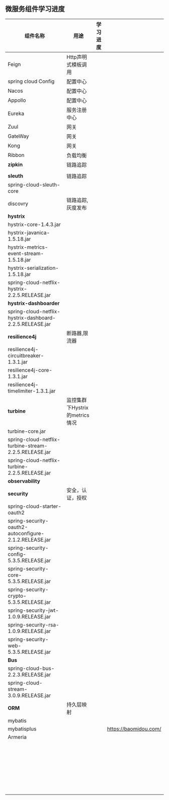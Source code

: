 ## 微服务组件学习进度

| 组件名称                                                 | 用途                           | 学习进度 |                       |
| -------------------------------------------------------- | ------------------------------ | -------- | --------------------- |
| Feign                                                    | Http声明式模板调用             |          |                       |
| spring cloud Config                                      | 配置中心                       |          |                       |
| Nacos                                                    | 配置中心                       |          |                       |
| Appollo                                                  | 配置中心                       |          |                       |
| Eureka                                                   | 服务注册中心                   |          |                       |
| Zuul                                                     | 网关                           |          |                       |
| GateWay                                                  | 网关                           |          |                       |
| Kong                                                     | 网关                           |          |                       |
| Ribbon                                                   | 负载均衡                       |          |                       |
| **zipkin**                                               | 链路追踪                       |          |                       |
|                                                          |                                |          |                       |
| **sleuth**                                               | 链路追踪                       |          |                       |
| spring-cloud-sleuth-core                                 |                                |          |                       |
| discovry                                                 | 链路追踪,灰度发布              |          |                       |
| **hystrix**                                              |                                |          |                       |
| hystrix-core-1.4.3.jar                                   |                                |          |                       |
| hystrix-javanica-1.5.18.jar                              |                                |          |                       |
| hystrix-metrics-event-stream-1.5.18.jar                  |                                |          |                       |
| hystrix-serialization-1.5.18.jar                         |                                |          |                       |
| spring-cloud-netflix-hystrix-2.2.5.RELEASE.jar           |                                |          |                       |
| **hystrix-dashboarder**                                  |                                |          |                       |
| spring-cloud-netflix-hystrix-dashboard-2.2.5.RELEASE.jar |                                |          |                       |
| **resilience4j**                                         | 断路器,限流器                  |          |                       |
| resilience4j-circuitbreaker-1.3.1.jar                    |                                |          |                       |
| resilience4j-core-1.3.1.jar                              |                                |          |                       |
| resilience4j-timelimiter-1.3.1.jar                       |                                |          |                       |
| **turbine**                                              | 监控集群下Hystrix的metrics情况 |          |                       |
| turbine-core.jar                                         |                                |          |                       |
| spring-cloud-netflix-turbine-stream-2.2.5.RELEASE.jar    |                                |          |                       |
| spring-cloud-netflix-turbine-2.2.5.RELEASE.jar           |                                |          |                       |
| **observability**                                        |                                |          |                       |
| **security**                                             | 安全，认证，授权               |          |                       |
| spring-cloud-starter-oauth2                              |                                |          |                       |
| spring-security-oauth2-autoconfigure-2.1.2.RELEASE.jar   |                                |          |                       |
| spring-security-config-5.3.5.RELEASE.jar                 |                                |          |                       |
| spring-security-core-5.3.5.RELEASE.jar                   |                                |          |                       |
| spring-security-crypto-5.3.5.RELEASE.jar                 |                                |          |                       |
| spring-security-jwt-1.0.9.RELEASE.jar                    |                                |          |                       |
| spring-security-rsa-1.0.9.RELEASE.jar                    |                                |          |                       |
| spring-security-web-5.3.5.RELEASE.jar                    |                                |          |                       |
| **Bus**                                                  |                                |          |                       |
| spring-cloud-bus-2.2.3.RELEASE.jar                       |                                |          |                       |
| spring-cloud-stream-3.0.9.RELEASE.jar                    |                                |          |                       |
| **ORM**                                                  | 持久层映射                     |          |                       |
| mybatis                                                  |                                |          |                       |
| mybatisplus                                              |                                |          | https://baomidou.com/ |
| Armeria                                                  |                                |          |                       |
|                                                          |                                |          |                       |
|                                                          |                                |          |                       |
|                                                          |                                |          |                       |
|                                                          |                                |          |                       |
|                                                          |                                |          |                       |
|                                                          |                                |          |                       |
|                                                          |                                |          |                       |
|                                                          |                                |          |                       |
|                                                          |                                |          |                       |
|                                                          |                                |          |                       |
|                                                          |                                |          |                       |
|                                                          |                                |          |                       |
|                                                          |                                |          |                       |
|                                                          |                                |          |                       |
|                                                          |                                |          |                       |
|                                                          |                                |          |                       |
|                                                          |                                |          |                       |
|                                                          |                                |          |                       |
|                                                          |                                |          |                       |
|                                                          |                                |          |                       |
|                                                          |                                |          |                       |
|                                                          |                                |          |                       |
|                                                          |                                |          |                       |
|                                                          |                                |          |                       |
|                                                          |                                |          |                       |
|                                                          |                                |          |                       |
|                                                          |                                |          |                       |
|                                                          |                                |          |                       |

